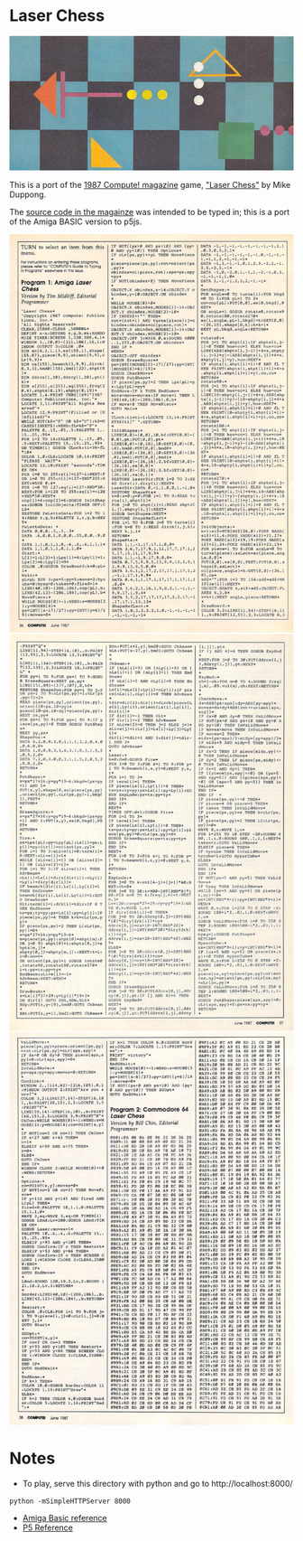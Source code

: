 Laser Chess
===
![Laser chess header](images/laserchess-header.png)

This is a port of the [1987 Compute! magazine](https://archive.org/stream/1987-06-compute-magazine/Compute_Issue_085_1987_Jun#page/n25/mode/1up) game,
["Laser Chess"](https://en.wikipedia.org/wiki/Laser_Chess) by Mike Duppong.

The [source code in the magainze](https://archive.org/stream/1987-06-compute-magazine/Compute_Issue_085_1987_Jun#page/n37) was intended to be typed in; this is a port of the Amiga BASIC version to p5js.

![LaserChess source page 1](images/laserchess-1.png)
![LaserChess source page 2](images/laserchess-2.png)
![LaserChess source page 3](images/laserchess-3.png)


Notes
===

* To play, serve this directory with python and go to http://localhost:8000/
```
python -mSimpleHTTPServer 8000
```

* [Amiga Basic reference](http://www.pjhutchison.org/emulation/uae_amigabasic.html)
* [P5 Reference](https://p5js.org/reference/)
